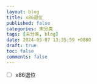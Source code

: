 ```yaml
---
layout: blog
title: x86退位
published: false
categories: 未分类
tags: [未分类, blog]
date: 2024-05-07 13:35:59 +0800
draft: true
toc: false
comments: false
---
```


- [ ] x86退位